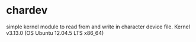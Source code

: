 # chardev
simple kernel module to read from and write in character device file. Kernel v3.13.0 (OS Ubuntu 12.04.5 LTS x86_64)
